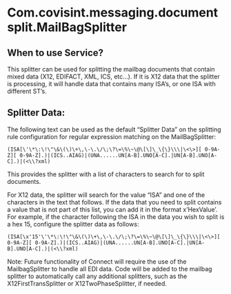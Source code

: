 # Com.covisint.messaging.documentsplit.MailBagSplitter
## When to use Service?
This splitter can be used for splitting the mailbag documents that contain mixed data (X12, EDIFACT, XML, ICS, etc…).  If it is X12 data that the splitter is processing, it will handle data that contains many ISA’s, or one ISA with different ST’s.

## Splitter Data:

The following text can be used as the default “Splitter Data” on the splitting rule configuration for regular expression matching on the MailBagSplitter:

    (ISA[\'\*\:\!\"\&\(\)\+\,\-\.\/\;\?\=\%\~\@\[\]\_\{\}\\\|\<\>][ 0-9A-Z][ 0-9A-Z].)|(ICS..AIAG)|(UNA......UN[A-B].UNO[A-C].|UN[A-B].UNO[A-C].)|(<\\?xml)


This provides the splitter with a list of characters to search for to split documents.


For X12 data, the splitter will search for the value “ISA” and one of the characters in the text that follows.  If the data that you need to split contains a value that is not part of this list, you can add it in the format x’HexValue’.  For example, if the character following the ISA in the data you wish to split is a hex 15, configure the splitter data as follows:

    (ISA[\x'15'\'\*\:\!\"\&\(\)\+\,\-\.\/\;\?\=\%\~\@\[\]\_\{\}\\\|\<\>][ 0-9A-Z][ 0-9A-Z].)|(ICS..AIAG)|(UNA......UN[A-B].UNO[A-C].|UN[A-B].UNO[A-C].)|(<\\?xml)


Note: Future functionality of Connect will require the use of the MailbagSplitter to handle all EDI data.  Code will be added to the mailbag splitter to automatically call any additional splitters, such as the X12FirstTransSplitter or X12TwoPhaseSplitter, if needed.
